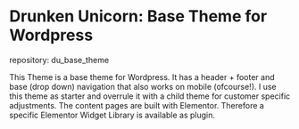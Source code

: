# Drunken Unicorn: Base Theme for Wordpress
repository: du_base_theme

This Theme is a base theme for Wordpress. It has a header + footer and base (drop down) navigation that also works on mobile (ofcourse!). I use this theme as starter and overrule it with a child theme for customer specific adjustments. The content pages are built with Elementor. Therefore a specific Elementor Widget Library is available as plugin.
